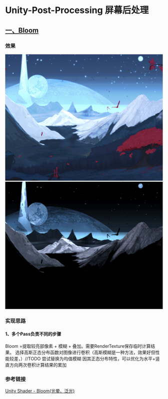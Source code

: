 # Unity-Post-Processing 屏幕后处理
## [一、Bloom](https://github.com/corsair0909/Unity-Post-Processing/blob/main/Assets/Shader/Bloom1.shader)


### 效果
![Bloom效果](https://github.com/corsair0909/Unity-Post-Processing/blob/main/Bloom1.png) 
![ ](https://github.com/corsair0909/Unity-Post-Processing/blob/main/Bloom2.png)


### 实现思路
#### 1、多个Pass负责不同的步骤
Bloom =提取较亮部像素 + 模糊 + 叠加。需要RenderTexture保存临时计算结果。
选择高斯正态分布函数对图像进行卷积（高斯模糊是一种方法，效果好但性能较差，）//TODO 尝试替换为均值模糊
因其正态分布特性，可以优化为水平+竖直方向两次卷积计算结果的累加

### 参考链接
[Unity Shader - Bloom(光晕、泛光)](https://developer.unity.cn/projects/5ebca6b0edbc2a00200fb9ef)
